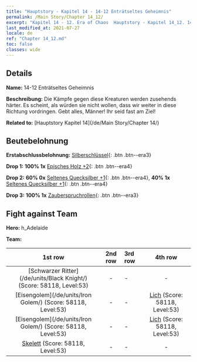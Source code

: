 ```yaml
---
title: "Hauptstory - Kapitel 14 - 14-12 Enträtseltes Geheimnis"
permalink: /Main Story/Chapter 14_12/
excerpt: "Kapitel 14 - 12. Era of Chaos  Hauptstory - Kapitel 14_12. 14-12 Enträtseltes Geheimnis"
last_modified_at: 2021-07-27
locale: de
ref: "Chapter 14_12.md"
toc: false
classes: wide
---
```


## Details

 **Name:** 14-12 Enträtseltes Geheimnis

 **Beschreibung:** Die Kämpfe gegen diese Kreaturen werden zusehends härter. Es scheint, als würden sie nicht wollen, dass wir weiter in diese Richtung vordringen. Gebt alles, Männer! Ihr seid fast am Ziel!

 **Related to:** [Hauptstory Kapitel 14](/de/Main Story/Chapter 14/)

## Beutebelohnung

 **Erstabschlussbelohnung:** [Silberschlüssel](/ItemsDE/con_693/){: .btn .btn--era3}

 **Drop 1:** **100% 1x** [Episches Holz +2](/ItemsDE/mat_48/){: .btn .btn--era4}

 **Drop 2:** **60% 0x** [Seltenes Quecksilber +1](/ItemsDE/mat_42/){: .btn .btn--era4}, **40% 1x** [Seltenes Quecksilber +1](/ItemsDE/mat_42/){: .btn .btn--era4}

 **Drop 3:** **100% 1x** [Zauberspruchrollen](/ItemsDE/con_694/){: .btn .btn--era3}


## Fight against Team
 **Hero:** h_Adelaide

 **Team:**


  | 1st row | 2nd row | 3rd row | 4th row |
  |:----:|:----:|:----|:----:|
  | [Schwarzer Ritter](/de/units/Black Knight/) (Score: 58118, Level:53)  | - | - | - |
  | [Eisengolem](/de/units/Iron Golem/) (Score: 58118, Level:53)  | - | - | [Lich](/de/units/Lich/) (Score: 58118, Level:53)  |
  | [Eisengolem](/de/units/Iron Golem/) (Score: 58118, Level:53)  | - | - | [Lich](/de/units/Lich/) (Score: 58118, Level:53)  |
  | [Skelett](/de/units/Skeleton/) (Score: 58118, Level:53)  | - | - | - |


